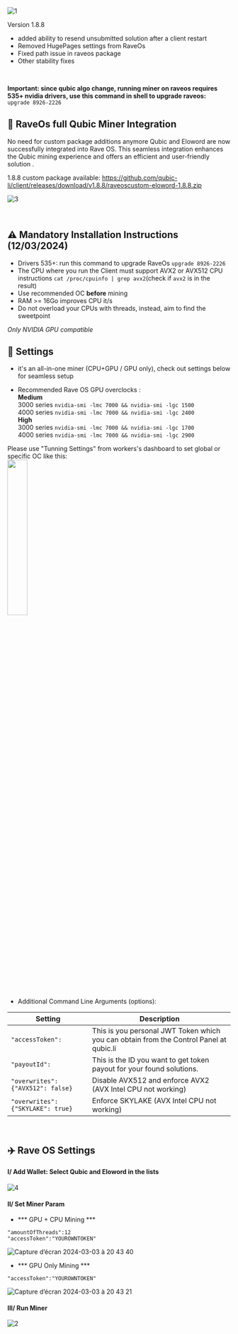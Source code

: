 ![1](https://github.com/EloWord/raveos/assets/155255722/2d6863b9-edaf-4700-9c19-decb92dfe480)


Version 1.8.8

- added ability to resend unsubmitted solution after a client restart
- Removed HugePages settings from RaveOs
- Fixed path issue in raveos package
- Other stability fixes
<br>

**Important: since qubic algo change, running miner on raveos requires 535+ nvidia drivers, use this command in shell to upgrade raveos:**  
```upgrade 8926-2226```

## 🚀 RaveOs full Qubic Miner Integration

No need for custom package additions anymore
Qubic and Eloword are now successfully integrated into Rave OS. This seamless integration enhances the Qubic mining experience and offers an efficient and user-friendly solution .

1.8.8 custom package available: https://github.com/qubic-li/client/releases/download/v1.8.8/raveoscustom-eloword-1.8.8.zip


![3](https://github.com/EloWord/raveos/assets/155255722/d72ecac5-d158-4d03-9609-157d235a6503)

<br>

## :warning: Mandatory Installation Instructions (12/03/2024)
- Drivers 535+: run this command to upgrade RaveOs ```upgrade 8926-2226```
- The CPU where you run the Client must support AVX2 or AVX512 CPU instructions
`cat /proc/cpuinfo | grep avx2`(check if `avx2` is in the result)
- Use recommended OC **before** mining
- RAM >= 16Go improves CPU it/s
- Do not overload your CPUs with threads, instead, aim to find the sweetpoint

*Only NVIDIA GPU compatible*
<br>

## :wrench: Settings

- it's an all-in-one miner (CPU+GPU / GPU only), check out settings below for seamless setup

- Recommended Rave OS GPU overclocks :  
**Medium**  
3000 series ```nvidia-smi -lmc 7000 && nvidia-smi -lgc 1500```  
4000 series ```nvidia-smi -lmc 7000 && nvidia-smi -lgc 2400```  
**High**  
3000 series ```nvidia-smi -lmc 7000 && nvidia-smi -lgc 1700```  
4000 series ```nvidia-smi -lmc 7000 && nvidia-smi -lgc 2900```  

Please use "Tunning Settings" from workers's dashboard to set global or specific OC like this:  
<img src="https://github.com/EloWord/raveos/assets/155255722/5ac7b358-02c0-43fe-9531-3e8fe768bc3b" width="30%">


<br>

- Additional Command Line Arguments (options):

| Setting | Description |
| ---- | --------- |
| ```"accessToken":``` | This is you personal JWT Token which you can obtain from the Control Panel at qubic.li |
| ```"payoutId":``` |  This is the ID you want to get token payout for your found solutions. |
|  ```"overwrites": {"AVX512": false}``` |  Disable AVX512 and enforce AVX2 (AVX Intel CPU not working) |
| ```"overwrites": {"SKYLAKE": true}```  |  Enforce SKYLAKE (AVX Intel CPU not working)  |
<br>

## ✈️ Rave OS Settings


#### I/ Add Wallet: Select Qubic and Eloword in the lists

![4](https://github.com/EloWord/raveos/assets/155255722/4c486184-e546-4491-9b26-4b0f352745be)


#### II/ Set Miner Param
- *** GPU + CPU Mining ***

```
"amountOfThreads":12
"accessToken":"YOUROWNTOKEN"
```
![Capture d’écran 2024-03-03 à 20 43 40](https://github.com/EloWord/raveos/assets/155255722/deab08e2-58ef-43da-b71b-42093e3da154) 

- *** GPU Only Mining ***

```
"accessToken":"YOUROWNTOKEN"
```
![Capture d’écran 2024-03-03 à 20 43 21](https://github.com/EloWord/raveos/assets/155255722/7a60c27d-a750-4417-b2e0-91d12dcb1a42)

#### III/ Run Miner

![2](https://github.com/EloWord/raveos/assets/155255722/c702c5e3-dca3-4805-8bc8-a6cdfd5574f5)
